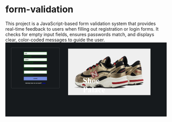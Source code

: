 # form-validation
This project is a JavaScript-based form validation system that provides real-time feedback to users when filling out registration or login forms. It checks for empty input fields, ensures passwords match, and displays clear, color-coded messages to guide the user. 
![](screenshot.png)

